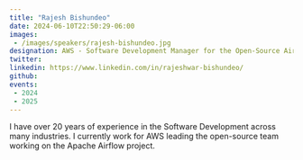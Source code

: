 ```yaml
---
title: "Rajesh Bishundeo"
date: 2024-06-10T22:50:29-06:00
images: 
 - /images/speakers/rajesh-bishundeo.jpg
designation: AWS - Software Development Manager for the Open-Source Airflow Team
twitter: 
linkedin: https://www.linkedin.com/in/rajeshwar-bishundeo/
github: 
events:
 - 2024
 - 2025
---
```


I have over 20 years of experience in the Software Development across many industries. I currently work for AWS leading the open-source team working on the Apache Airflow project.


